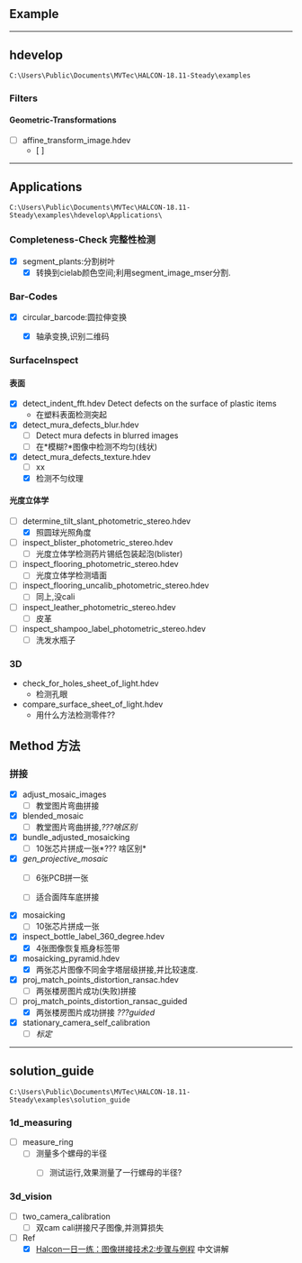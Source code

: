 #

## Example
----
## hdevelop

```C:\Users\Public\Documents\MVTec\HALCON-18.11-Steady\examples```
### Filters
#### Geometric-Transformations
- [ ] affine_transform_image.hdev
  - [ ] 


----
## Applications

```C:\Users\Public\Documents\MVTec\HALCON-18.11-Steady\examples\hdevelop\Applications\```

### Completeness-Check 完整性检测
- [x] segment_plants:分割树叶
  - [x] 转换到cielab颜色空间;利用segment_image_mser分割.

### Bar-Codes
- [x] circular_barcode:圆拉伸变换
  - [x] 轴承变换,识别二维码


### SurfaceInspect
#### 表面
- [x] detect_indent_fft.hdev Detect defects on the surface of plastic items 
  - 在塑料表面检测突起
- [x] detect_mura_defects_blur.hdev
  - [ ] Detect mura defects in blurred images
  - [ ] 在*模糊?*图像中检测不均匀(线状)
- [x] detect_mura_defects_texture.hdev
  - [ ] xx
  - [x] 检测不匀纹理 
####  光度立体学
- [ ] determine_tilt_slant_photometric_stereo.hdev
  - [x] 照圆球光照角度
- [ ] inspect_blister_photometric_stereo.hdev
  - [ ] 光度立体学检测药片锡纸包装起泡(blister)
- [ ] inspect_flooring_photometric_stereo.hdev
  - [ ] 光度立体学检测墙面
- [ ] inspect_flooring_uncalib_photometric_stereo.hdev
  - [ ] 同上,没cali
- [ ] inspect_leather_photometric_stereo.hdev
  - [ ] 皮革
- [ ] inspect_shampoo_label_photometric_stereo.hdev
  - [ ] 洗发水瓶子

### 3D
- check_for_holes_sheet_of_light.hdev
  - 检测孔眼
- compare_surface_sheet_of_light.hdev
  - 用什么方法检测零件??

## Method 方法
### 拼接

- [x] adjust_mosaic_images
  - [ ] 教堂图片弯曲拼接
- [x] blended_mosaic
  - [ ] 教堂图片弯曲拼接,*???啥区别*
- [x] bundle_adjusted_mosaicking
  - [ ] 10张芯片拼成一张*??? 啥区别*
- [x] *gen_projective_mosaic*
  - [ ] 6张PCB拼一张
  - [ ] 适合面阵车底拼接
  

- [x] mosaicking
  - [ ] 10张芯片拼成一张
- [x] inspect_bottle_label_360_degree.hdev 
  - [x] 4张图像恢复瓶身标签带
- [x] mosaicking_pyramid.hdev
  - [x] 两张芯片图像不同金字塔层级拼接,并比较速度.
- [x] proj_match_points_distortion_ransac.hdev
  - [ ] 两张楼房图片成功(失败)拼接
- [ ] proj_match_points_distortion_ransac_guided
  - [x] 两张楼房图片成功拼接 *???guided*
- [x] stationary_camera_self_calibration
  - [ ] *标定*

----
## solution_guide
```C:\Users\Public\Documents\MVTec\HALCON-18.11-Steady\examples\solution_guide```
### 1d_measuring
- [ ] measure_ring
  - [ ] 测量多个螺母的半径
    - [ ] 测试运行,效果测量了一行螺母的半径?


### 3d_vision
- [ ] two_camera_calibration
  - [ ] 双cam cali拼接尺子图像,并测算损失

- [ ] Ref
    - [x] [Halcon一日一练：图像拼接技术2:步骤与例程](https://www.cnblogs.com/amosyang/p/8478213.html?utm_source=debugrun&utm_medium=referral) 中文讲解